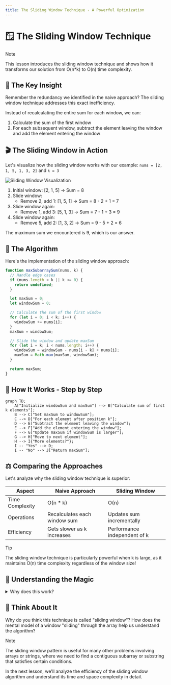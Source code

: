 ```yaml
---
title: The Sliding Window Technique - A Powerful Optimization
---
```


# 🪟 The Sliding Window Technique

> [!NOTE]
> This lesson introduces the sliding window technique and shows how it transforms our solution from O(n*k) to O(n) time complexity.

## 🔑 The Key Insight

Remember the redundancy we identified in the naive approach? The sliding window technique addresses this exact inefficiency.

Instead of recalculating the entire sum for each window, we can:
1. Calculate the sum of the first window
2. For each subsequent window, subtract the element leaving the window and add the element entering the window

## 🎬 The Sliding Window in Action

Let's visualize how the sliding window works with our example: `nums = [2, 1, 5, 1, 3, 2]` and `k = 3`

![Sliding Window Visualization](https://i.imgur.com/2JRrOTM.png)

1. Initial window: [2, 1, 5] → Sum = 8
2. Slide window:
   * Remove 2, add 1: [1, 5, 1] → Sum = 8 - 2 + 1 = 7
3. Slide window again:
   * Remove 1, add 3: [5, 1, 3] → Sum = 7 - 1 + 3 = 9
4. Slide window again:
   * Remove 5, add 2: [1, 3, 2] → Sum = 9 - 5 + 2 = 6

The maximum sum we encountered is 9, which is our answer.

## 🧮 The Algorithm

Here's the implementation of the sliding window approach:

```javascript
function maxSubarraySum(nums, k) {
  // Handle edge cases
  if (nums.length < k || k <= 0) {
    return undefined;
  }

  let maxSum = 0;
  let windowSum = 0;

  // Calculate the sum of the first window
  for (let i = 0; i < k; i++) {
    windowSum += nums[i];
  }
  maxSum = windowSum;

  // Slide the window and update maxSum
  for (let i = k; i < nums.length; i++) {
    windowSum = windowSum - nums[i - k] + nums[i];
    maxSum = Math.max(maxSum, windowSum);
  }

  return maxSum;
}
```

## 🔄 How It Works - Step by Step

```mermaid
graph TD;
    A["Initialize windowSum and maxSum"] --> B["Calculate sum of first k elements"];
    B --> C["Set maxSum to windowSum"];
    C --> D["For each element after position k"];
    D --> E["Subtract the element leaving the window"];
    E --> F["Add the element entering the window"];
    F --> G["Update maxSum if windowSum is larger"];
    G --> H["Move to next element"];
    H --> I{"More elements?"};
    I -- "Yes" --> D;
    I -- "No" --> J["Return maxSum"];
```

## ⚖️ Comparing the Approaches

Let's analyze why the sliding window technique is superior:

| Aspect | Naive Approach | Sliding Window |
|--------|---------------|---------------|
| Time Complexity | O(n * k) | O(n) |
| Operations | Recalculates each window sum | Updates sum incrementally |
| Efficiency | Gets slower as k increases | Performance independent of k |

> [!TIP]
> The sliding window technique is particularly powerful when k is large, as it maintains O(n) time complexity regardless of the window size!

## 💭 Understanding the Magic

<details>
<summary>Why does this work?</summary>

The sliding window technique works because it exploits the overlapping nature of consecutive windows:

- When we move the window, only two elements change: the one leaving and the one entering
- All other elements remain the same
- By keeping track of the current window's sum, we can efficiently calculate the next window's sum with just two operations (one subtraction and one addition)

This is a classic example of reusing previous calculations to avoid redundant work - a core principle of dynamic programming.
</details>

## 🧠 Think About It

Why do you think this technique is called "sliding window"? How does the mental model of a window "sliding" through the array help us understand the algorithm?

> [!NOTE]
> The sliding window pattern is useful for many other problems involving arrays or strings, where we need to find a contiguous subarray or substring that satisfies certain conditions.

In the next lesson, we'll analyze the efficiency of the sliding window algorithm and understand its time and space complexity in detail. 